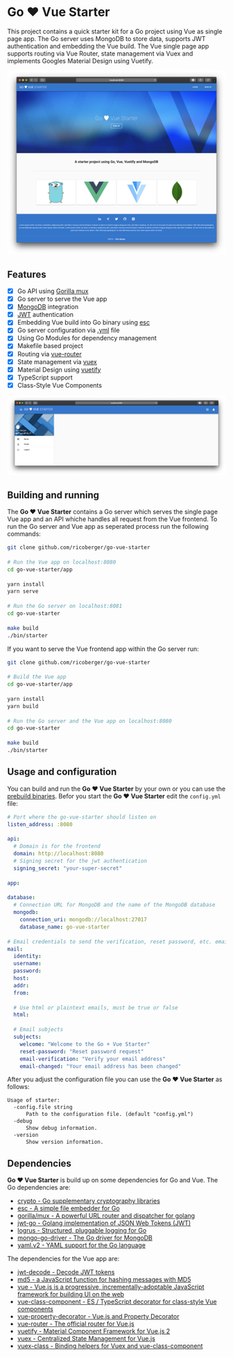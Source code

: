 # Go &#9829; Vue Starter

This project contains a quick starter kit for a Go project using Vue as single page app. The Go server uses MongoDB to store data, supports JWT authentication and embedding the Vue build. The Vue single page app supports routing via Vue Router, state management via Vuex and implements Googles Material Design using Vuetify.

![Landing Page](docs/landing-page.png)

## Features

- [x] Go API using [Gorilla mux](github.com/gorilla/mux)
- [x] Go server to serve the Vue app
- [x] [MongoDB](github.com/mongodb/mongo-go-driver) integration
- [x] [JWT](github.com/dgrijalva/jwt-go) authentication
- [x] Embedding Vue build into Go binary using [esc](https://github.com/mjibson/esc)
- [x] Go server configuration via [.yml](gopkg.in/yaml.v2) file
- [x] Using Go Modules for dependency management
- [x] Makefile based project
- [x] Routing via [vue-router](https://github.com/vuejs/vue-router)
- [x] State management via [vuex](https://github.com/vuejs/vuex)
- [x] Material Design using [vuetify](https://github.com/vuetifyjs/vuetify)
- [x] TypeScript support
- [x] Class-Style Vue Components

![Dashboard](docs/dashboard.png)

## Building and running

The **Go &#9829; Vue Starter** contains a Go server which serves the single page Vue app and an API whiche handles all request from the Vue frontend. To run the Go server and Vue app as seperated process run the following commands:

```sh
git clone github.com/ricoberger/go-vue-starter

# Run the Vue app on localhost:8080
cd go-vue-starter/app

yarn install
yarn serve

# Run the Go server on localhost:8081
cd go-vue-starter

make build
./bin/starter
```

If you want to serve the Vue frontend app within the Go server run:

```sh
git clone github.com/ricoberger/go-vue-starter

# Build the Vue app
cd go-vue-starter/app

yarn install
yarn build

# Run the Go server and the Vue app on localhost:8080
cd go-vue-starter

make build
./bin/starter
```

## Usage and configuration

You can build and run the **Go &#9829; Vue Starter** by your own or you can use the [prebuild binaries](https://github.com/ricoberger/go-vue-starter/releases). Befor you start the **Go &#9829; Vue Starter** edit the `config.yml` file:

```yaml
# Port where the go-vue-starter should listen on
listen_address: :8080

api:
  # Domain is for the frontend
  domain: http://localhost:8080
  # Signing secret for the jwt authentication
  signing_secret: "your-super-secret"

app:

database:
  # Connection URL for MongoDB and the name of the MongoDB database
  mongodb:
    connection_uri: mongodb://localhost:27017
    database_name: go-vue-starter

# Email credentials to send the verification, reset password, etc. email
mail:
  identity:
  username:
  password:
  host:
  addr:
  from:

  # Use html or plaintext emails, must be true or false
  html:

  # Email subjects
  subjects:
    welcome: "Welcome to the Go + Vue Starter"
    reset-password: "Reset password request"
    email-verification: "Verify your email address"
    email-changed: "Your email address has been changed"
```

After you adjust the configuration file you can use the **Go &#9829; Vue Starter** as follows:

```
Usage of starter:
  -config.file string
      Path to the configuration file. (default "config.yml")
  -debug
      Show debug information.
  -version
      Show version information.
```

## Dependencies

**Go &#9829; Vue Starter** is build up on some dependencies for Go and Vue. The Go dependencies are:

- [crypto - Go supplementary cryptography libraries](golang.org/x/crypto)
- [esc - A simple file embedder for Go](https://github.com/mjibson/esc)
- [gorilla/mux - A powerful URL router and dispatcher for golang](github.com/gorilla/mux)
- [jwt-go - Golang implementation of JSON Web Tokens (JWT)](github.com/dgrijalva/jwt-go)
- [logrus - Structured, pluggable logging for Go](github.com/sirupsen/logrus)
- [mongo-go-driver - The Go driver for MongoDB](github.com/mongodb/mongo-go-driver)
- [yaml.v2 - YAML support for the Go language](gopkg.in/yaml.v2)

The dependencies for the Vue app are:

- [jwt-decode - Decode JWT tokens](https://github.com/auth0/jwt-decode)
- [md5 - a JavaScript function for hashing messages with MD5](https://github.com/pvorb/node-md5)
- [vue - Vue.js is a progressive, incrementally-adoptable JavaScript framework for building UI on the web](https://github.com/vuejs/vue)
- [vue-class-component - ES / TypeScript decorator for class-style Vue components](https://github.com/vuejs/vue-class-component)
- [vue-property-decorator - Vue.js and Property Decorator](https://github.com/kaorun343/vue-property-decorator)
- [vue-router - The official router for Vue.js](https://github.com/vuejs/vue-router)
- [vuetify - Material Component Framework for Vue.js 2](https://github.com/vuetifyjs/vuetify)
- [vuex - Centralized State Management for Vue.js](https://github.com/vuejs/vuex)
- [vuex-class - Binding helpers for Vuex and vue-class-component](https://github.com/ktsn/vuex-class)

